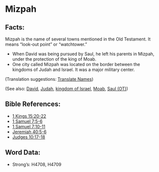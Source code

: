 # Mizpah

## Facts:

Mizpah is the name of several towns mentioned in the Old Testament. It means “look-out point” or “watchtower.”

* When David was being pursued by Saul, he left his parents in Mizpah, under the protection of the king of Moab.
* One city called Mizpah was located on the border between the kingdoms of Judah and Israel. It was a major military center.

(Translation suggestions: [Translate Names](rc://en/ta/man/translate/translate-names))

(See also: [David](../names/david.md), [Judah](../names/kingdomofjudah.md), [kingdom of Israel](../names/kingdomofisrael.md), [Moab](../names/moab.md), [Saul (OT)](../names/saul.md))

## Bible References:

* [1 Kings 15:20-22](rc://en/tn/help/1ki/15/20)
* [1 Samuel 7:5-6](rc://en/tn/help/1sa/07/05)
* [1 Samuel 7:10-11](rc://en/tn/help/1sa/07/10)
* [Jeremiah 40:5-6](rc://en/tn/help/jer/40/05)
* [Judges 10:17-18](rc://en/tn/help/jdg/10/17)

## Word Data:

* Strong’s: H4708, H4709

